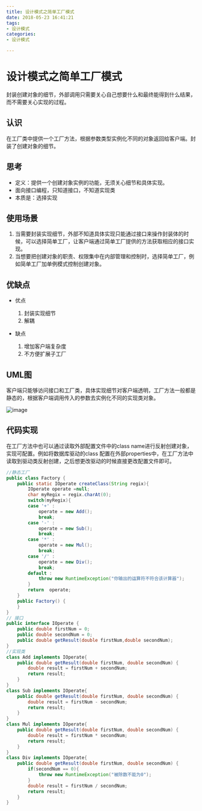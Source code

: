 ```yaml
---
title: 设计模式之简单工厂模式
date: 2018-05-23 16:41:21
tags:
- 设计模式
categories:
- 设计模式

---
```


#  设计模式之简单工厂模式

封装创建对象的细节，外部调用只需要关心自己想要什么和最终能得到什么结果，而不需要关心实现的过程。

<!--more-->

## 认识

在工厂类中提供一个工厂方法，根据参数类型实例化不同的对象返回给客户端。封装了创建对象的细节。

## 思考

- 定义：提供一个创建对象实例的功能，无须关心细节和具体实现。
- 面向接口编程，只知道接口，不知道实现类
- 本质是：选择实现

## 使用场景

1. 当需要封装实现细节，外部不知道具体实现只能通过接口来操作封装体的时候，可以选择简单工厂，让客户端通过简单工厂提供的方法获取相应的接口实现。
2. 当想要把创建对象的职责、权限集中在内部管理和控制时，选择简单工厂，例如简单工厂加单例模式控制创建对象。

## 优缺点

- 优点
  1. 封装实现细节
  2. 解耦

- 缺点
  1. 增加客户端复杂度
  2. 不方便扩展子工厂

## UML图

客户端只能够访问接口和工厂类，具体实现细节对客户端透明，工厂方法一般都是静态的，根据客户端调用传入的参数去实例化不同的实现类对象。

![image](http://omdq6di7v.bkt.clouddn.com/17-3-15/22164466-file_1489555555197_12d8.png)

## 代码实现

在工厂方法中也可以通过读取外部配置文件中的class name进行反射创建对象，实现可配置。例如将数据库驱动的class 配置在外部properties中，在工厂方法中读取到驱动类反射创建，之后想更改驱动的时候直接更改配置文件即可。

```java
//静态工厂
public class Factory {
    public static IOperate createClass(String regix){
        IOperate operate =null;
        char myRegix = regix.charAt(0);
        switch(myRegix){
        case '+' :
            operate = new Add();
            break;
        case '-' :
            operate = new Sub();
            break;
        case '*' :
            operate = new Mul();
            break;
        case '/' :
            operate = new Div();
            break;
        default :
            throw new RuntimeException("你输出的运算符不符合该计算器");
        }
        return  operate;
    }
    public Factory() {
    }
}
// 接口
public interface IOperate {
    public double firstNum = 0;
    public double secondNum = 0;
    public double getResult(double firstNum,double secondNum);
}
//实现类
class Add implements IOperate{
    public double getResult(double firstNum, double secondNum) {
        double result = firstNum + secondNum;
        return result;
    }
}
class Sub implements IOperate{
    public double getResult(double firstNum, double secondNum) {
        double result = firstNum - secondNum;
        return result;
    }
}
class Mul implements IOperate{
    public double getResult(double firstNum, double secondNum) {
        double result = firstNum * secondNum;
        return result;
    }
}
class Div implements IOperate{
    public double getResult(double firstNum, double secondNum) {
        if(secondNum == 0){
            throw new RuntimeException("被除数不能为0");
        }
        double result = firstNum / secondNum;
        return result;
    }
}
```

